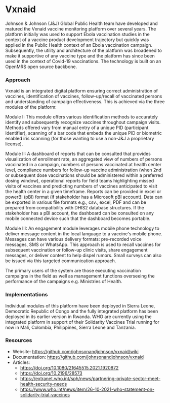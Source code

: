 # Vxnaid

Johnson & Johnson (J&J) Global Public Health team have developed and
matured the Vxnaid vaccine monitoring platform over several years. The
platform initially was used to support Ebola vaccination studies in the
context of a vaccine product development trajectory but quickly was
applied in the Public Health context of an Ebola vaccination campaign.
Subsequently, the utility and architecture of the platform was broadened
to make it supportive of any vaccine type and the platform has since
been used in the context of Covid-19 vaccinations. The technology is
built on an OpenMRS open source backbone.

### Approach

Vxnaid is an integrated digital platform ensuring correct administration
of vaccines, identification of vaccines, follow-up/recall of vaccinated
persons and understanding of campaign effectiveness. This is achieved
via the three modules of the platform:

Module I: This module offers various identification methods to
accurately identify and subsequently recognize vaccines throughout
campaign visits. Methods offered vary from manual entry of a unique PID
(participant Identifier), scanning of a bar code that embeds the unique
PID or biometric enabled iris scanning (for those wanting to use a
non-J&J a proprietary license).

Module II: A dashboard of reports that can be consulted that provides
visualization of enrollment rate, an aggregated view of numbers of
persons vaccinated in a campaign, numbers of persons vaccinated at
health center level, compliance numbers for follow-up vaccine
administration (when 2nd or subsequent dose vaccinations should be
administered within a preferred dosing window), operational reports for
field teams highlighting missed visits of vaccines and predicting
numbers of vaccines anticipated to visit the health center in a given
timeframe. Reports can be provided in excel or powerBI (pBI) format (if
stakeholder has a Microsoft pBI account). Data can be exported in
various file formats e.g., csv., excel, PDF and can be prepared from
compatibility with DHIS2 database structures. If the stakeholder has a
pBI account, the dashboard can be consulted on any mobile connected
device such that the dashboard becomes portable.

Module III: An engagement module leverages mobile phone technology to
deliver message content in the local language to a vaccine's mobile
phone. Messages can have various delivery formats: pre-recorded voice
messages, SMS or WhatsApp. This approach is used to recall vaccines for
subsequent vaccination or follow-up clinic visits, share engagement
messages, or deliver content to help dispel rumors. Small surveys can
also be issued via this targeted communication approach.

The primary users of the system are those executing vaccination
campaigns in the field as well as management functions overseeing the
performance of the campaigns e.g. Ministries of Health.

### Implementations

Individual modules of this platform have been deployed in Sierra Leone,
Democratic Republic of Congo and the fully integrated platform has been
deployed in its earlier version in Rwanda. WHO are currently using the
integrated platform in support of their Solidarity Vaccines Trial
running for now in Mali, Colombia, Philippines, Sierra Leone and
Tanzania.

### Resources

- Website: <https://github.com/johnsonandjohnson/vxnaid/wiki>
- Documentation: <https://github.com/johnsonandjohnson/vxnaid>
- Articles:
  - <https://doi.org/10.1080/21645515.2021.1920872>
  - <https://doi.org/10.2196/28573>
  - <https://extranet.who.int/sph/news/partnering-private-sector-meet-health-security-needs>
  - <https://www.who.int/news/item/26-10-2021-who-statement-on-solidarity-trial-vaccines>
